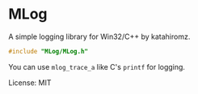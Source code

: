 # MLog

A simple logging library for Win32/C++ by katahiromz.

```c
#include "MLog/MLog.h"
```

You can use `mlog_trace_a` like C's `printf` for logging.

License: MIT
